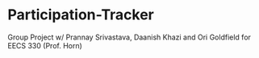 # Participation-Tracker
Group Project w/ Prannay Srivastava, Daanish Khazi and Ori Goldfield for EECS 330 (Prof. Horn)
